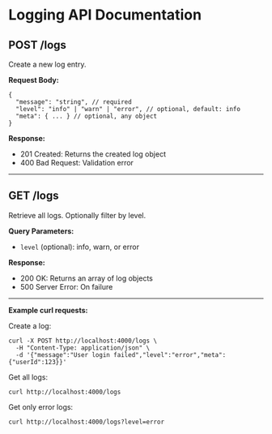 # Logging API Documentation

## POST /logs

Create a new log entry.

**Request Body:**

```
{
  "message": "string", // required
  "level": "info" | "warn" | "error", // optional, default: info
  "meta": { ... } // optional, any object
}
```

**Response:**

- 201 Created: Returns the created log object
- 400 Bad Request: Validation error

---

## GET /logs

Retrieve all logs. Optionally filter by level.

**Query Parameters:**

- `level` (optional): info, warn, or error

**Response:**

- 200 OK: Returns an array of log objects
- 500 Server Error: On failure

---

**Example curl requests:**

Create a log:

```
curl -X POST http://localhost:4000/logs \
  -H "Content-Type: application/json" \
  -d '{"message":"User login failed","level":"error","meta":{"userId":123}}'
```

Get all logs:

```
curl http://localhost:4000/logs
```

Get only error logs:

```
curl http://localhost:4000/logs?level=error
```
